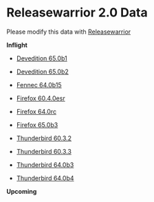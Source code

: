 

Releasewarrior 2.0 Data
=======================

Please modify this data with [Releasewarrior](https://github.com/mozilla-releng/releasewarrior-2.0)

**Inflight**

* [Devedition 65.0b1](/inflight/devedition/devedition-devedition-65.0b1.md)

* [Devedition 65.0b2](/inflight/devedition/devedition-devedition-65.0b2.md)

* [Fennec 64.0b15](/inflight/fennec/fennec-beta-64.0b15.md)

* [Firefox 60.4.0esr](/inflight/firefox/firefox-esr60-60.4.0esr.md)

* [Firefox 64.0rc](/inflight/firefox/firefox-release-rc-64.0rc.md)

* [Firefox 65.0b3](/inflight/firefox/firefox-beta-65.0b3.md)

* [Thunderbird 60.3.2](/inflight/thunderbird/thunderbird-release-60.3.2.md)

* [Thunderbird 60.3.3](/inflight/thunderbird/thunderbird-release-60.3.3.md)

* [Thunderbird 64.0b3](/inflight/thunderbird/thunderbird-beta-64.0b3.md)

* [Thunderbird 64.0b4](/inflight/thunderbird/thunderbird-beta-64.0b4.md)

**Upcoming**

